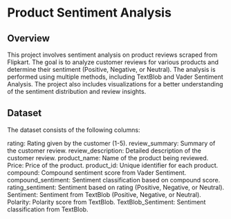 # Product Sentiment Analysis

## Overview

This project involves sentiment analysis on product reviews scraped from Flipkart. The goal is to analyze customer reviews for various products and determine their sentiment (Positive, Negative, or Neutral). The analysis is performed using multiple methods, including TextBlob and Vader Sentiment Analysis. The project also includes visualizations for a better understanding of the sentiment distribution and review insights.

## Dataset

The dataset consists of the following columns:

rating: Rating given by the customer (1-5).
review_summary: Summary of the customer review.
review_description: Detailed description of the customer review.
product_name: Name of the product being reviewed.
Price: Price of the product.
product_id: Unique identifier for each product.
compound: Compound sentiment score from Vader Sentiment.
compound_sentiment: Sentiment classification based on compound score.
rating_sentiment: Sentiment based on rating (Positive, Negative, or Neutral).
Sentiment: Sentiment from TextBlob (Positive, Negative, or Neutral).
Polarity: Polarity score from TextBlob.
TextBlob_Sentiment: Sentiment classification from TextBlob.
